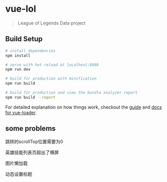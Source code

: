 # vue-lol

> League of Legends Data project


## Build Setup

``` bash
# install dependencies
npm install

# serve with hot reload at localhost:8080
npm run dev

# build for production with minification
npm run build

# build for production and view the bundle analyzer report
npm run build --report
```

For detailed explanation on how things work, checkout the [guide](http://vuejs-templates.github.io/webpack/) and [docs for vue-loader](http://vuejs.github.io/vue-loader).


## some problems

  跳转的scrollTop位置需要为0

  英雄技能列表页超出了横屏

  图片懒加载

  动态设置标题